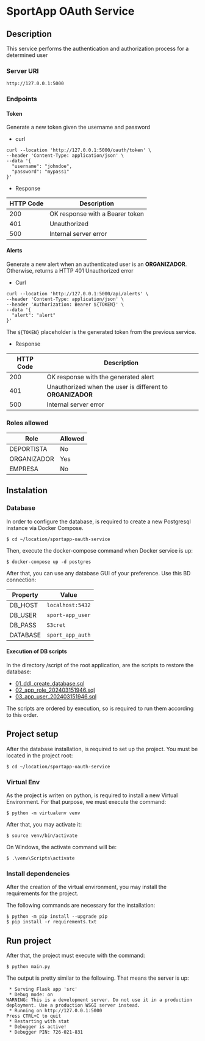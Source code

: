 # SportApp OAuth Service

## Description

This service performs the authentication and authorization process for a determined user

### Server URI

`http://127.0.0.1:5000`

### Endpoints

#### Token

Generate a new token given the username and password

- curl

```shell
curl --location 'http://127.0.0.1:5000/oauth/token' \
--header 'Content-Type: application/json' \
--data '{
  "username": "johndoe",
  "password": "mypass1"
}'
```
- Response

| HTTP Code | Description                     |
|-----------|---------------------------------|
| 200       | OK response with a Bearer token |
| 401       | Unauthorized                    |
| 500       | Internal server error           |

#### Alerts

Generate a new alert when an authenticated user is an **ORGANIZADOR**. Otherwise, returns a HTTP 401 Unauthorized error

- Curl 

```shell
curl --location 'http://127.0.0.1:5000/api/alerts' \
--header 'Content-Type: application/json' \
--header 'Authorization: Bearer ${TOKEN}' \
--data '{
  "alert": "alert"  
}'
```

The `${TOKEN}` placeholder is the generated token from the previous service.

- Response

| HTTP Code | Description                                                |
|-----------|------------------------------------------------------------|
| 200       | OK response with the generated alert                       |
| 401       | Unauthorized when the user is different to **ORGANIZADOR** |
| 500       | Internal server error                                      |

### Roles allowed

| Role        | Allowed |
|-------------|---------|
| DEPORTISTA  | No      |
| ORGANIZADOR | Yes     |
| EMPRESA     | No      |

## Instalation

### Database

In order to configure the database, is required to create a new Postgresql instance via Docker Compose.

```shell
$ cd ~/location/sportapp-oauth-service
```

Then, execute the docker-compose command when Docker service is up:

```
$ docker-compose up -d postgres
```

After that, you can use any database GUI of your preference. Use this BD connection:

| Property | Value             |
|----------|-------------------|
| DB_HOST  | `localhost:5432`  |
| DB_USER  | `sport-app_user`  |
| DB_PASS  | `S3cret`          |
| DATABASE | `sport_app_auth`  |

#### Execution of DB scripts

In the directory /script of the root application, are the scripts to restore the database:

- [01_ddl_create_database.sql](scripts%2F01_ddl_create_database.sql)
- [02_app_role_202403151946.sql](scripts%2F02_app_role_202403151946.sql)
- [03_app_user_202403151946.sql](scripts%2F03_app_user_202403151946.sql)

The scripts are ordered by execution, so is required to run them according to this order.

## Project setup

After the database installation, is required to set up the project. You must be located in the project root:

```shell
$ cd ~/location/sportapp-oauth-service
```

### Virtual Env

As the project is writen on python, is required to install a new Virtual Environment. For that purpose, we must execute the command:

```shell
$ python -m virtualenv venv
```

After that, you may activate it:

```shell
$ source venv/bin/activate
```
On Windows, the activate command will be:

```shell
$ .\venv\Scripts\activate
```

### Install dependencies

After the creation of the virtual environment, you may install the requirements for the project.

The following commands are necessary for the installation:

```shell
$ python -m pip install --upgrade pip
$ pip install -r requirements.txt
```

## Run project

After that, the project must execute with the command:

```shell
$ python main.py
```

The output is pretty similar to the following. That means the server is up:

```
 * Serving Flask app 'src'
 * Debug mode: on
WARNING: This is a development server. Do not use it in a production deployment. Use a production WSGI server instead.
 * Running on http://127.0.0.1:5000
Press CTRL+C to quit
 * Restarting with stat
 * Debugger is active!
 * Debugger PIN: 726-021-831
```
